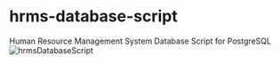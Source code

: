 # hrms-database-script
Human Resource Management System Database Script for PostgreSQL
![hrmsDatabaseScript](https://user-images.githubusercontent.com/94863037/151463229-05090d45-ddc5-4e21-9e50-f04d2931264d.png)
